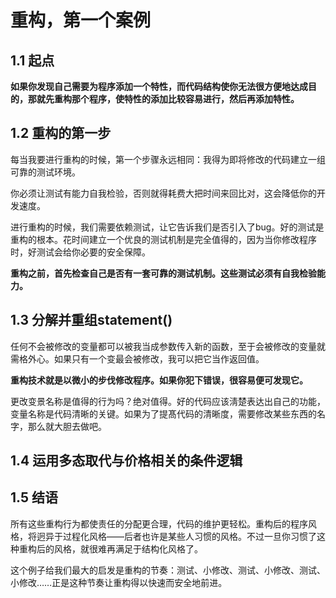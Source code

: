 # 重构，第一个案例

## 1.1 起点
**如果你发现自己需要为程序添加一个特性，而代码结构使你无法很方便地达成目的，那就先重构那个程序，使特性的添加比较容易进行，然后再添加特性。**

## 1.2 重构的第一步
每当我要进行重构的时候，第一个步骤永远相同：我得为即将修改的代码建立一组可靠的测试环境。

你必须让测试有能力自我检验，否则就得耗费大把时间来回比对，这会降低你的开发速度。

进行重构的时候，我们需要依赖测试，让它告诉我们是否引入了bug。好的测试是重构的根本。花时间建立一个优良的测试机制是完全值得的，因为当你修改程序时，好测试会给你必要的安全保障。

**重构之前，首先检查自己是否有一套可靠的测试机制。这些测试必须有自我检验能力。**

## 1.3 分解并重组statement()
任何不会被修改的变量都可以被我当成参数传入新的函数，至于会被修改的变量就需格外心。如果只有一个变最会被修改，我可以把它当作返回值。

**重构技术就是以微小的步伐修改程序。如果你犯下错误，很容易便可发现它。**

更改变景名称是值得的行为吗？绝对值得。好的代码应该淸楚表达出自己的功能，变量名称是代码清晰的关键。如果为了提髙代码的清晰度，需要修改某些东西的名字，那么就大胆去做吧。

## 1.4 运用多态取代与价格相关的条件逻辑

## 1.5 结语

所有这些重构行为都使责任的分配更合理，代码的维护更轻松。重构后的程序风格，将迥异于过程化风格——后者也许是某些人习惯的风格。不过一旦你习惯了这种重构后的风格，就很难再满足于结构化风格了。

这个例子给我们最大的启发是重构的节奏：测试、小修改、测试、小修改、测试、小修改……正是这种节奏让重构得以快速而安全地前进。

